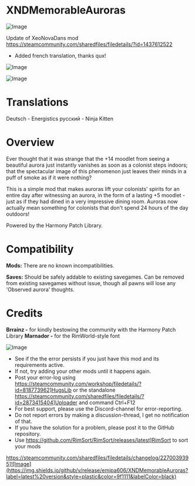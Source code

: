 # XNDMemorableAuroras

![Image](https://i.imgur.com/buuPQel.png)

Update of XeoNovaDans mod
https://steamcommunity.com/sharedfiles/filedetails/?id=1437612522

- Added french translation, thanks qux!

![Image](https://i.imgur.com/pufA0kM.png)

	
![Image](https://i.imgur.com/Z4GOv8H.png)

# **Translations**

Deutsch - Energistics
русский - Ninja Kitten

# **Overview**

Ever thought that it was strange that the +14 moodlet from seeing a beautiful aurora just instantly vanishes as soon as a colonist steps indoors; that the spectacular image of this phenomenon just leaves their minds in a puff of smoke as if it were nothing?

This is a simple mod that makes auroras lift your colonists' spirits for an entire day after witnessing an aurora, in the form of a lasting +5 moodlet - just as if they had dined in a very impressive dining room. Auroras now actually mean something for colonists that don't spend 24 hours of the day outdoors!

Powered by the Harmony Patch Library.

# **Compatibility**

**Mods:**
There are no known incompatibilities.

**Saves:**
Should be safely addable to existing savegames. Can be removed from existing savegames without issue, though all pawns will lose any 'Observed aurora' thoughts.

# **Credits**

**Brrainz -** for kindly bestowing the community with the Harmony Patch Library
**Marnador -** for the RimWorld-style font

![Image](https://i.imgur.com/PwoNOj4.png)



-  See if the the error persists if you just have this mod and its requirements active.
-  If not, try adding your other mods until it happens again.
-  Post your error-log using https://steamcommunity.com/workshop/filedetails/?id=818773962]HugsLib or the standalone https://steamcommunity.com/sharedfiles/filedetails/?id=2873415404]Uploader and command Ctrl+F12
-  For best support, please use the Discord-channel for error-reporting.
-  Do not report errors by making a discussion-thread, I get no notification of that.
-  If you have the solution for a problem, please post it to the GitHub repository.
-  Use https://github.com/RimSort/RimSort/releases/latest]RimSort to sort your mods



https://steamcommunity.com/sharedfiles/filedetails/changelog/2270039395]![Image](https://img.shields.io/github/v/release/emipa606/XNDMemorableAuroras?label=latest%20version&style=plastic&color=9f1111&labelColor=black)

